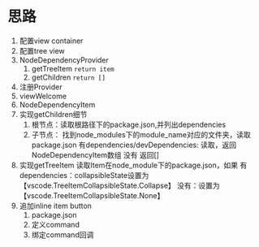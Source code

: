 # 思路
1. 配置view container
2. 配置tree view
3. NodeDependencyProvider
   1. getTreeItem
      `return item`
   2. getChildren
      `return []`
4. 注册Provider
5. viewWelcome
6. NodeDependencyItem
7. 实现getChildren细节
   1. 根节点：读取根路径下的package.json,并列出dependencies
   2. 子节点：
        找到node_modules下的module_name对应的文件夹，读取package.json
        有dependencies/devDependencies: 
            读取，返回NodeDependencyItem数组
        没有
            返回[]
8. 实现getTreeItem
   读取Item在node_module下的package.json，如果
    有dependencies：collapsibleState设置为【vscode.TreeItemCollapsibleState.Collapse】
    没有：设置为【vscode.TreeItemCollapsibleState.None】
9. 追加inline item button
   1.  package.json
   2.  定义command
   3.  绑定command回调